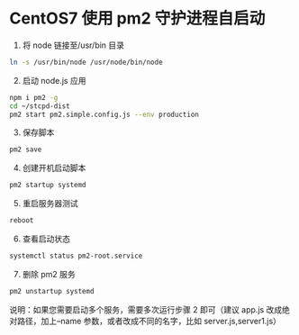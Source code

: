 # CentOS7 使用 pm2 守护进程自启动

1.  将 node 链接至/usr/bin 目录

```bash
ln -s /usr/bin/node /usr/node/bin/node
```

2.  启动 node.js 应用

```bash
npm i pm2 -g
cd ~/stcpd-dist
pm2 start pm2.simple.config.js --env production
```

3.  保存脚本

```bash
pm2 save
```

4.  创建开机启动脚本

```bash
pm2 startup systemd
```

5.  重启服务器测试

```bash
reboot
```

6.  查看启动状态

```bash
systemctl status pm2-root.service
```

7.  删除 pm2 服务

```bash
pm2 unstartup systemd
```

说明：如果您需要启动多个服务，需要多次运行步骤 2 即可（建议 app.js 改成绝对路径，加上–name 参数，或者改成不同的名字，比如 server.js,server1.js）
